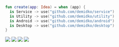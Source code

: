 ```kotlin
fun create(app: Idea) = when (app) {
  is Service -> use("github.com/demidko/service")
  is Utility -> use("github.com/demidko/utility")
  is Android -> use("github.com/demidko/android")
  is Desktop -> use("github.com/demidko/desktop")
}
```
[![](https://img.shields.io/badge/kotlin-microservice-orange?style=for-the-badge&logo=kotlin)](https://github.com/demidko/service/generate) 
[![](https://img.shields.io/badge/c++23-utility-lightgray?style=for-the-badge&logo=cplusplus)](https://github.com/demidko/utility/generate) 
[![](https://img.shields.io/badge/kotlin-android%20app-green?style=for-the-badge&logo=android)](https://github.com/demidko/android/generate) 
[![](https://img.shields.io/badge/kotlin-desktop%20app-blue?style=for-the-badge&logo=kotlin)](https://github.com/demidko/desktop/generate)
